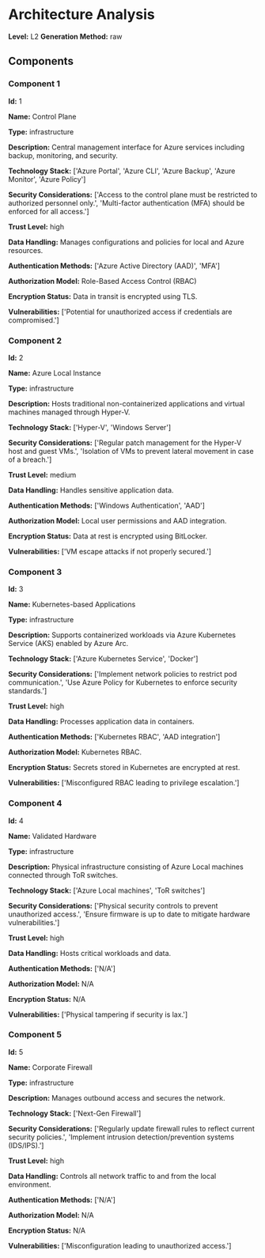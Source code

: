 # Architecture Analysis

**Level:** L2
**Generation Method:** raw

## Components

### Component 1

**Id:** 1

**Name:** Control Plane

**Type:** infrastructure

**Description:** Central management interface for Azure services including backup, monitoring, and security.

**Technology Stack:** ['Azure Portal', 'Azure CLI', 'Azure Backup', 'Azure Monitor', 'Azure Policy']

**Security Considerations:** ['Access to the control plane must be restricted to authorized personnel only.', 'Multi-factor authentication (MFA) should be enforced for all access.']

**Trust Level:** high

**Data Handling:** Manages configurations and policies for local and Azure resources.

**Authentication Methods:** ['Azure Active Directory (AAD)', 'MFA']

**Authorization Model:** Role-Based Access Control (RBAC)

**Encryption Status:** Data in transit is encrypted using TLS.

**Vulnerabilities:** ['Potential for unauthorized access if credentials are compromised.']

### Component 2

**Id:** 2

**Name:** Azure Local Instance

**Type:** infrastructure

**Description:** Hosts traditional non-containerized applications and virtual machines managed through Hyper-V.

**Technology Stack:** ['Hyper-V', 'Windows Server']

**Security Considerations:** ['Regular patch management for the Hyper-V host and guest VMs.', 'Isolation of VMs to prevent lateral movement in case of a breach.']

**Trust Level:** medium

**Data Handling:** Handles sensitive application data.

**Authentication Methods:** ['Windows Authentication', 'AAD']

**Authorization Model:** Local user permissions and AAD integration.

**Encryption Status:** Data at rest is encrypted using BitLocker.

**Vulnerabilities:** ['VM escape attacks if not properly secured.']

### Component 3

**Id:** 3

**Name:** Kubernetes-based Applications

**Type:** infrastructure

**Description:** Supports containerized workloads via Azure Kubernetes Service (AKS) enabled by Azure Arc.

**Technology Stack:** ['Azure Kubernetes Service', 'Docker']

**Security Considerations:** ['Implement network policies to restrict pod communication.', 'Use Azure Policy for Kubernetes to enforce security standards.']

**Trust Level:** high

**Data Handling:** Processes application data in containers.

**Authentication Methods:** ['Kubernetes RBAC', 'AAD integration']

**Authorization Model:** Kubernetes RBAC.

**Encryption Status:** Secrets stored in Kubernetes are encrypted at rest.

**Vulnerabilities:** ['Misconfigured RBAC leading to privilege escalation.']

### Component 4

**Id:** 4

**Name:** Validated Hardware

**Type:** infrastructure

**Description:** Physical infrastructure consisting of Azure Local machines connected through ToR switches.

**Technology Stack:** ['Azure Local machines', 'ToR switches']

**Security Considerations:** ['Physical security controls to prevent unauthorized access.', 'Ensure firmware is up to date to mitigate hardware vulnerabilities.']

**Trust Level:** high

**Data Handling:** Hosts critical workloads and data.

**Authentication Methods:** ['N/A']

**Authorization Model:** N/A

**Encryption Status:** N/A

**Vulnerabilities:** ['Physical tampering if security is lax.']

### Component 5

**Id:** 5

**Name:** Corporate Firewall

**Type:** infrastructure

**Description:** Manages outbound access and secures the network.

**Technology Stack:** ['Next-Gen Firewall']

**Security Considerations:** ['Regularly update firewall rules to reflect current security policies.', 'Implement intrusion detection/prevention systems (IDS/IPS).']

**Trust Level:** high

**Data Handling:** Controls all network traffic to and from the local environment.

**Authentication Methods:** ['N/A']

**Authorization Model:** N/A

**Encryption Status:** N/A

**Vulnerabilities:** ['Misconfiguration leading to unauthorized access.']

